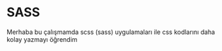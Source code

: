 # SASS
Merhaba bu çalışmamda scss (sass) uygulamaları ile css kodlarını daha kolay yazmayı öğrendim




